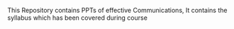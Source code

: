 This Repository contains PPTs of effective Communications,
It contains the syllabus which has been covered during course
